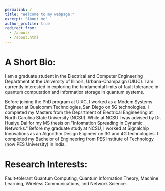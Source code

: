 ```yaml
---
permalink: /
title: "Welcome to my webpage!"
excerpt: "About me"
author_profile: true
redirect_from: 
  - /about/
  - /about.html
---
```


A Short Bio: 
======
I am a graduate student in the Electrical and Computer Engineering Department at the University of Illinois, Urbana-Champaign (UIUC). I am currently interested in exploring the fundamental limits of fault tolerance in quantum computation and information storage in quantum systems.

Before joining the PhD program at UIUC, I worked as a Modem Systems Engineer at Qualcomm Technologies, San Diego on 5G technologies. I completed my Masters from the Department of Electrical Engineering at North Carolina State University (NCSU). While at NCSU I was advised by Dr. Huaiyu Dai for my MS thesis on "Information Spreading in Dynamic Networks." Before my graduate study at NCSU, I worked at Signalchip Innovations as an Algorithm Design Engineer on 3G and 4G technologies. I completed my Bachelor of Engineering from PES Institute of Technology (now PES University) in India.

Research Interests:
======
Fault-tolerant Quantum Computing, Quantum Information Theory, Machine Learning, Wireless Communications, and Network Science.
